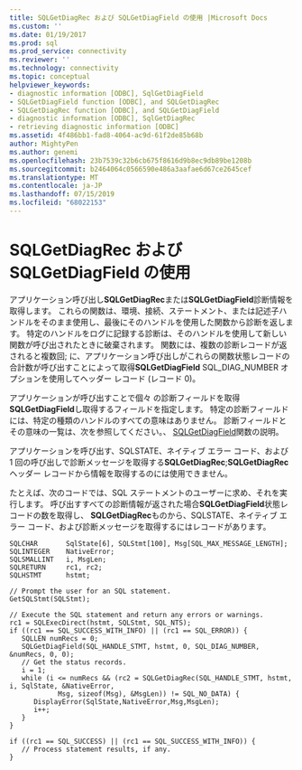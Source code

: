 ```yaml
---
title: SQLGetDiagRec および SQLGetDiagField の使用 |Microsoft Docs
ms.custom: ''
ms.date: 01/19/2017
ms.prod: sql
ms.prod_service: connectivity
ms.reviewer: ''
ms.technology: connectivity
ms.topic: conceptual
helpviewer_keywords:
- diagnostic information [ODBC], SqlGetDiagField
- SQLGetDiagField function [ODBC], and SQLGetDiagRec
- SQLGetDiagRec function [ODBC], and SQLGetDiagField
- diagnostic information [ODBC], SqlGetDiagRec
- retrieving diagnostic information [ODBC]
ms.assetid: 4f486bb1-fad8-4064-ac9d-61f2de85b68b
author: MightyPen
ms.author: genemi
ms.openlocfilehash: 23b7539c32b6cb675f8616d9b8ec9db89be1208b
ms.sourcegitcommit: b2464064c0566590e486a3aafae6d67ce2645cef
ms.translationtype: MT
ms.contentlocale: ja-JP
ms.lasthandoff: 07/15/2019
ms.locfileid: "68022153"
---
```

# <a name="using-sqlgetdiagrec-and-sqlgetdiagfield"></a>SQLGetDiagRec および SQLGetDiagField の使用
アプリケーション呼び出し**SQLGetDiagRec**または**SQLGetDiagField**診断情報を取得します。 これらの関数は、環境、接続、ステートメント、または記述子ハンドルをそのまま使用し、最後にそのハンドルを使用した関数から診断を返します。 特定のハンドルをログに記録する診断は、そのハンドルを使用して新しい関数が呼び出されたときに破棄されます。 関数には、複数の診断レコードが返されると複数回; に、アプリケーション呼び出しがこれらの関数状態レコードの合計数が呼び出すことによって取得**SQLGetDiagField** SQL_DIAG_NUMBER オプションを使用してヘッダー レコード (レコード 0)。  
  
 アプリケーションが呼び出すことで個々 の診断フィールドを取得**SQLGetDiagField**し取得するフィールドを指定します。 特定の診断フィールドには、特定の種類のハンドルのすべての意味はありません。 診断フィールドとその意味の一覧は、次を参照してください。、 [SQLGetDiagField](../../../odbc/reference/syntax/sqlgetdiagfield-function.md)関数の説明。  
  
 アプリケーションを呼び出す、SQLSTATE、ネイティブ エラー コード、および 1 回の呼び出しで診断メッセージを取得する**SQLGetDiagRec**;**SQLGetDiagRec**ヘッダー レコードから情報を取得するのには使用できません。  
  
 たとえば、次のコードでは、SQL ステートメントのユーザーに求め、それを実行します。 呼び出すすべての診断情報が返された場合**SQLGetDiagField**状態レコードの数を取得し、 **SQLGetDiagRec**ものから、SQLSTATE、ネイティブ エラー コード、および診断メッセージを取得するにはレコードがあります。  
  
```  
SQLCHAR       SqlState[6], SQLStmt[100], Msg[SQL_MAX_MESSAGE_LENGTH];  
SQLINTEGER    NativeError;  
SQLSMALLINT   i, MsgLen;  
SQLRETURN     rc1, rc2;  
SQLHSTMT      hstmt;  
  
// Prompt the user for an SQL statement.  
GetSQLStmt(SQLStmt);  
  
// Execute the SQL statement and return any errors or warnings.  
rc1 = SQLExecDirect(hstmt, SQLStmt, SQL_NTS);  
if ((rc1 == SQL_SUCCESS_WITH_INFO) || (rc1 == SQL_ERROR)) {
   SQLLEN numRecs = 0;
   SQLGetDiagField(SQL_HANDLE_STMT, hstmt, 0, SQL_DIAG_NUMBER, &numRecs, 0, 0);
   // Get the status records.
   i = 1;  
   while (i <= numRecs && (rc2 = SQLGetDiagRec(SQL_HANDLE_STMT, hstmt, i, SqlState, &NativeError,  
            Msg, sizeof(Msg), &MsgLen)) != SQL_NO_DATA) {  
      DisplayError(SqlState,NativeError,Msg,MsgLen);  
      i++;  
   }  
}  
  
if ((rc1 == SQL_SUCCESS) || (rc1 == SQL_SUCCESS_WITH_INFO)) {  
   // Process statement results, if any.  
}  
```
